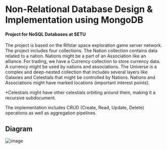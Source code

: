 # Non-Relational Database Design & Implementation using MongoDB
#### Project for NoSQL Databases at SETU
The project is based on the Rifstar space exploration game server network. The project includes four collections. The Nation collection contains data related to a nation. Nations might be a part of an Association like an alliance. For trading, we have a Currency collection to store currency data. A currency might be used by nations and associations.  The Universe is a complex and deep-nested collection that includes several layers like Galaxies and Celestials that might be controlled by Nations. Nations and Associations might have marked locations (important interest points). 

*Celestials might have other celestials orbiting around them, making it a recursive subdocument.

The implementation includes CRUD (Create, Read, Update, Delete) operations as well as aggregation pipelines.

## Diagram

![image](https://github.com/user-attachments/assets/172b4c87-afb8-42dd-b989-fa6e066093e3)
